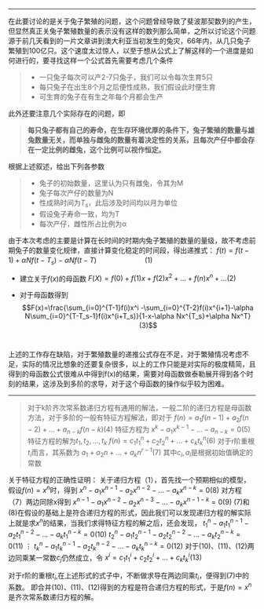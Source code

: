 <hr />

在此要讨论的是关于兔子繁殖的问题，这个问题曾经导致了斐波那契数列的产生，但显然真正关兔子繁殖数量的表示没有这样的数列那么简单，之所以讨论这个问题源于前几天看到的一片文章讲到澳大利亚当初发生的兔灾，66年内，从几只兔子繁殖到100亿只。这个速度太过惊人，以至于想从公式上了解这样的一个进度是如何进行的，要寻找这样一个公式首先需要考虑几个条件

<blockquote>
  <ul>
  <li>一只兔子每次可以产2-7只兔子，我们可以令每次生育5只</li>
  <li>每只兔子在出生8个月之后便性成熟，我们假设此时便生育</li>
  <li>可生育的兔子在有生之年每个月都会生产</li>
  </ul>
</blockquote>

此外还要注意几个实际存在的问题，即

<blockquote>
  <strong>每只兔子都有自己的寿命，在生存环境优厚的条件下，兔子繁殖的数量与雄兔数量无关，而单独与雌兔的数量有着决定性的关系，且每次产仔中都会存在一定比例的雌兔，这个比例可以视作恒定。</strong>
</blockquote>
根据上述叙述，给出下列各参数

> - 兔子的初始数量，这里认为只有雌兔，令其为M
> - 兔子每次产仔的数量为N
> -  性成熟时间为$T_s$​​​​​，此后涉及时间均以月为单位
> -  假设兔子寿命一致，均为T
> -  每次产仔，雌性所占比例为α

由于本次考虑的主要是计算在长时间的时期内兔子繁殖的数量的量级，故不考虑前期兔子的数量变化规律，直接计算变化稳定的时间段，得出递推式：
$f(t)=f(t-1)+\alpha Nf(t-T_s)-\alpha Nf(t-T)$​ 　　　　　　　(1)

- 建立关于$f(x)$的母函数
    $F(X)=f(0)+f(1)x+f(2)x^2+ \dots +f(n)x^n+ \dots　　　(2)$

- 对于母函数得到
  $$F(x)=\frac{\sum_{i=0}^{T-1}f(i)x^i -\sum_{i=0}^{T-2}f(i)x^{i+1}-\alpha N\sum_{i=0}^{T-T_s-1}f(i)x^(i+T_s)}{1-x-\alpha Nx^{T_s}+\alpha Nx^T} 　　　(3)$$​

上述的工作存在缺陷，对于繁殖数量的递推公式存在不足，对于繁殖情况考虑不足，实际的情况比想象的还要复杂很多，以上的工作只能是对实际的极度精简，且得到的母函数公式很难从中得到f(x)的结果，需要对母函数做泰勒展开得到各个时刻的结果，这涉及到多阶的求导，对于这个母函数的操作似乎较为困难。

---------------------------------------------

>  对于k阶齐次常系数递归方程有通用的解法，一般二阶的递归方程是母函数方法，对于多阶的一般有特征方程解法，即对于
>   $f(n)=a_1 f(n-1)+a_2f(n-2)+\dots +a_{n-k}f(n-k)　　(4)$
>   特征方程为
>   $x^k-a_1x^{k-1}-\dots -a_{n-k}=0　　　　　　　　　　　　(5)$
>   特征方程的解为$t_1,t_2,\dots,t_k$
>   $f(n)=c_1t_1^n+c_2t_2^n+\dots+c_kt_k^n　　　　　　　　　　　(6)$
>   对于r阶重根$t_i$而言，其系数为
>   $a_1+a_2n+\dots+a_kn^{r-1}　　(7)$
>   其中$c_i,a_i$是根据初始值确定的常数

关于特征方程的正确性证明：
关于递归方程（1），首先找一个预期相似的模型，假设$f(n)=x^n$时，得到
$x^n-a_1x^{n-1}-a_2x^{n-2}-\dots-a_kx^{n-k}=0　　　　　(8)$
对方程（7）两边同除x得到
$x^{n-1}-a_1x^{n-2}-a_2x^{n-3}-\dots-a_kx^{n-1-k}=0　　　　　(9)$
(7)和(8)在假设的基础上是符合递归方程的形式，因此我们可以发现递归方程的解实际上就是求$x^n$的结果，当我们求得特征方程的解之后，还会发现，
$t_1^n-a_1t_1^{n-1}-a_2t_1^{n-2}-\dots-a_kt_1^{n-k}=0　　　　　(10)$
$t_2^n-a_1t_2^{n-1}-a_2t_2^{n-2}-\dots-a_kt_2^{n-k}=0　　　　　(11)$ 
$\vdots$
$t_k^n-a_1t_k^{n-1}-a_2t_k^{n-2}-\dots-a_kt_k^{n-k}=0　　　　　(12)$
对于(10)、(11)、(12)两边同乘某一常数$c_j$仍然成立，令
$x^i=c_1t_1^i+c_2t_2^i+\dots+c_kt_k^i　　　　　　　　　　　　　　　(13)$

对于r阶的重根$t_i$,在上述形式的式子中，不断做求导在两边同乘$t_i$，便得到(7)中的系数。
即合并(10)、(11)、(12)得到的方程是符合递归方程的形式，于是$f(n)=x^n$是齐次常系数递归方程的解。

